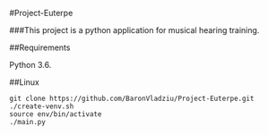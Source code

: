 #Project-Euterpe

###This project is a python application for musical hearing training.

##Requirements

Python 3.6.

##Linux

```shell
git clone https://github.com/BaronVladziu/Project-Euterpe.git
./create-venv.sh
source env/bin/activate
./main.py
```
